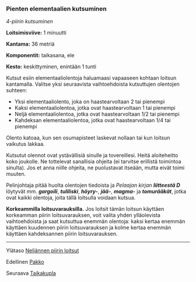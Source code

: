 ### Pienten elementaalien kutsuminen

*4-piirin kutsuminen*

**Loitsimisviive:** 1 minuutti

**Kantama:** 36 metriä

**Komponentit:** taikasana, ele

**Kesto:** keskittyminen, enintään 1 tunti

Kutsut esiin elementaaliolentoja haluamaasi vapaaseen kohtaan loitsun kantamalla. Valitse yksi seuraavista vaihtoehdoista kutsuttujen olentojen suhteen:

- Yksi elementaaliolento, joka on haastearvoltaan 2 tai pienempi
- Kaksi elementaaliolentoa, jotka ovat haastearvoltaan 1 tai pienempi
- Neljä elementaaliolentoa, jotka ovat haastearvoltaan 1/2 tai pienempi
- Kahdeksan elementaaliolentoa, jotka ovat haastearvoltaan 1/4 tai pienempi

Olento katoaa, kun sen osumapisteet laskevat nollaan tai kun loitsun vaikutus lakkaa.

Kutsutut olennot ovat ystävällisiä sinulle ja tovereillesi. Heitä aloiteheitto koko joukolle. Ne tottelevat sanallisia ohjeita (ei tarvitse erillistä toimintoa sinulta). Jos et anna niille ohjeita, ne puolustavat itseään, mutta eivät toimi muuten.

Pelinjohtaja pitää huolta olentojen tiedoista ja *Pelaajan kirjan* ***liitteestä D*** löytyvät mm. ***gargoili***, ***tuliliski***, ***höyry-***, ***jää-***, ***magma-*** ja ***tomurääkät***, jotka ovat kaikki olentoja, joita tällä loitsulla voidaan kutsua.

**Korkeammilla loitsuvarauksilla.** Jos loitsit tämän loitsun käyttäen korkeamman piirin loitsuvarauksen, voit valita yhden ylläolevista vaihtoehdoista ja saat kutsuttua enemmän olentoja: kaksi kertaa enemmän käyttäen kuudennen piirin loitsuvarauksen ja kolme kertaa enemmän käyttäen kahdeksannen piirin loitsuvarauksen.

----

Ylätaso [Neljännen piirin loitsut](4_piirin_loitsut.md)

Edellinen [Pakko](Pakko.md)

Seuraava [Taikakupla](Taikakupla.md)
